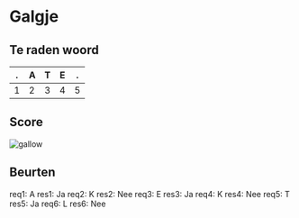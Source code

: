 # Galgje

## Te raden woord

|.|A|T|E|.|
|-|-|-|-|-|
|1|2|3|4|5|

## Score
![gallow](./images/4.png)

## Beurten
req1: A
res1: Ja
req2: K
res2: Nee
req3: E
res3: Ja
req4: K
res4: Nee
req5: T
res5: Ja
req6: L
res6: Nee